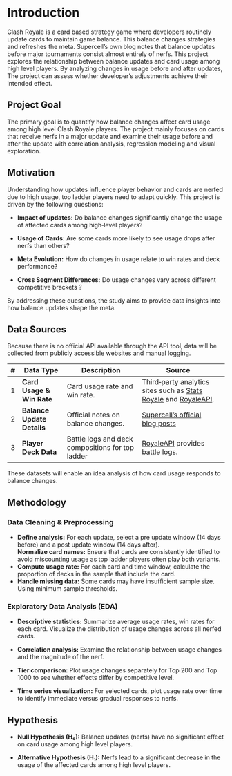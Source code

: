 # **Introduction**

Clash Royale is a card based strategy game where developers routinely update cards to maintain game balance. This balance changes strategies and refreshes the meta. Supercell’s own blog notes that balance updates before major tournaments consist almost entirely of nerfs. This project explores the relationship between balance updates and card usage among high level players. By analyzing changes in usage before and after updates, The project can assess whether developer’s adjustments achieve their intended effect.

## **Project Goal**

The primary goal is to quantify how balance changes affect card usage among high level Clash Royale players. The project mainly focuses on cards that receive nerfs in a major update and examine their usage before and after the update with correlation analysis, regression modeling and visual exploration.

## **Motivation**

Understanding how updates influence player behavior and cards are nerfed due to high usage, top ladder players need to adapt quickly. This project is driven by the following questions:

* **Impact of updates:** Do balance changes significantly change  the usage of affected cards among high‑level players?

* **Usage of Cards:** Are some cards more likely to see usage drops after nerfs than others?

* **Meta Evolution:** How do changes in usage relate to win rates and deck performance?

* **Cross Segment Differences:** Do usage changes vary across different competitive brackets ?

By addressing these questions, the study aims to provide data  insights into how balance updates shape the meta.

## **Data Sources**

Because there is no official API available through the API tool, data will be collected from publicly accessible websites and manual logging.

| \# | Data Type | Description | Source |  |
| ----- | ----- | ----- | ----- | ----- |
| 1 | **Card Usage & Win Rate** | Card usage rate and win rate. | Third‑party analytics sites such as [Stats Royale](https://statsroyale.com/) and [RoyaleAPI](https://royaleapi.com/?lang=en).  
| 2 | **Balance Update Details** | Official notes on balance changes. | [Supercell’s official blog posts](https://supercell.com/en/news/blog/games/)  
| 3 | **Player Deck Data** | Battle logs and deck compositions for top ladder  | [RoyaleAPI](https://royaleapi.com/?lang=en) provides battle logs.


These datasets will enable an idea analysis of how card usage responds to balance changes.

## **Methodology**

### **Data Cleaning & Preprocessing**

* **Define analysis:** For each update, select a pre update window (14 days before) and a post update window (14 days after).  
  **Normalize card names:** Ensure that cards are consistently identified to avoid miscounting usage as top ladder players often play both variants.  
* **Compute usage rate:** For each card and time window, calculate the proportion of decks in the sample that include the card.  
*  **Handle missing data:** Some cards may have insufficient sample size. Using minimum sample thresholds.

  ### **Exploratory Data Analysis (EDA)**

* **Descriptive statistics:** Summarize average usage rates, win rates for each card. Visualize the distribution of usage changes across all nerfed cards.

* **Correlation analysis:** Examine the relationship between usage changes and the magnitude of the nerf.

* **Tier comparison:** Plot usage changes separately for Top 200 and Top 1000 to see whether effects differ by competitive level.

* **Time series visualization:** For selected cards, plot usage rate over time to identify immediate versus gradual responses to nerfs.

## **Hypothesis**

* **Null Hypothesis (H₀):** Balance updates (nerfs) have no significant effect on card usage among high level players.

* **Alternative Hypothesis (H₁):** Nerfs lead to a significant decrease in the usage of the affected cards among high level players.


